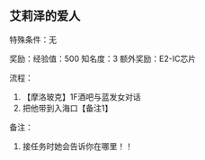 ## 艾莉泽的爱人
特殊条件：无

奖励：经验值：500 知名度：3 额外奖励：E2-IC芯片

流程：

1. 【摩洛玻克】1F酒吧与蓝发女对话
2. 把他带到入海口【备注1】


备注：

1. 接任务时她会告诉你在哪里！！
